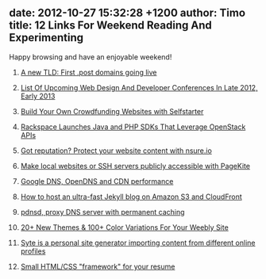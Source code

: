date: 2012-10-27 15:32:28 +1200
author: Timo
title: 12 Links For Weekend Reading And Experimenting
----

Happy browsing and have an enjoyable weekend!

1. [A new TLD: First .post domains going live](http://domainincite.com/10855-first-post-domains-going-live)

2. [List Of Upcoming Web Design And Developer Conferences In Late 2012, Early 2013](http://www.smashingmagazine.com/2012/10/25/upcoming-web-design-development-conferences-2012-2013/)

3. [Build Your Own Crowdfunding Websites with Selfstarter](http://www.webappers.com/2012/10/25/build-your-own-crowdfunding-websites-with-selfstarter/)

4. [Rackspace Launches Java and PHP SDKs That Leverage OpenStack APIs](http://blog.programmableweb.com/2012/10/19/rackspace-launches-java-and-php-sdks-that-leverage-openstack-apis/)

5. [Got reputation? Protect your website content with nsure.io](http://blog.programmableweb.com/2012/10/18/got-reputation-protect-it-with-nsure-io/)

6. [Make local websites or SSH servers publicly accessible with PageKite](http://onethingwell.org/post/33705649964/pagekite)

7. [Google DNS, OpenDNS and CDN performance](http://www.cdnplanet.com/blog/google-dns-opendns-and-cdn-performance/)

8. [How to host an ultra-fast Jekyll blog on Amazon S3 and CloudFront](http://vvv.tobiassjosten.net/development/jekyll-blog-on-amazon-s3-and-cloudfront/)

9. [pdnsd, proxy DNS server with permanent caching](http://onethingwell.org/post/33430553058/pdnsd)

10. [20+ New Themes & 100+ Color Variations For Your Weebly Site](http://blog.weebly.com/2/post/2012/10/make-your-site-amazing.html)

11. [Syte is a personal site generator importing content from different online profiles](https://github.com/rigoneri/syte)

12. [Small HTML/CSS "framework" for your resume](https://github.com/buu700/html-resume)
